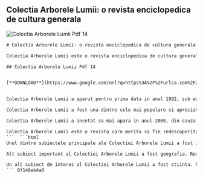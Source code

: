 ## Colectia Arborele Lumii: o revista enciclopedica de cultura generala

 
![Colectia Arborele Lumii Pdf 14](https://cdn.slidesharecdn.com/ss_thumbnails/colectia-arborele-lumii-14pdf-200616090207-thumbnail.jpg?width=640&height=640&fit=bounds)

 ```html 
# Colectia Arborele Lumii: o revista enciclopedica de cultura generala
 
Colectia Arborele Lumii este o revista enciclopedica de cultura generala, in limba romana, care a fost publicata saptamanal pe parcursul a mai multi ani. Revista continea articole despre istorie, geografie, stiinta, arta, religie, literatura si alte domenii de interes. Fiecare numar al revistei avea un subiect principal si mai multe subiecte secundare, ilustrate cu fotografii, desene si harti. Revista era destinata unui public larg, de la elevi si studenti pana la adulti si pensionari.
 
## Colectia Arborele Lumii Pdf 14


[**DOWNLOAD**](https://www.google.com/url?q=https%3A%2F%2Furlca.com%2F2tKCwI&sa=D&sntz=1&usg=AOvVaw1Okx-TLLQcDYnlE9PRPoNh)

 
Colectia Arborele Lumii a aparut pentru prima data in anul 1992, sub egida Editurii Enciclopedice Romane. Initial, revista avea 16 pagini si era tiparita pe hartie de proasta calitate. Ulterior, revista si-a imbunatatit aspectul grafic si a ajuns sa aiba 32 de pagini, pe hartie lucioasa. Revista a fost distribuita prin abonament sau prin vanzare la chioscuri. Pretul unui numar era de 500 de lei in anul 1992 si a crescut treptat pana la 10.000 de lei in anul 1999.
 
Colectia Arborele Lumii a fost una dintre cele mai populare si apreciate reviste de cultura generala din Romania anilor '90. Revista a avut un tiraj mediu de 100.000 de exemplare pe numar si a fost citita de milioane de romani. Revista a contribuit la educatia si informarea cititorilor sai, oferindu-le cunostinte variate si interesante despre lumea in care traiesc. Revista a fost si o sursa de inspiratie pentru multi autori de carti, articole sau proiecte scolare.
 
Colectia Arborele Lumii a incetat sa mai apara in anul 2000, din cauza lipsei de fonduri si a scaderii cererii pe piata. Ultimul numar al revistei a fost dedicat mileniului III si a facut un bilant al celor mai importante evenimente si personalitati ale mileniului II. Revista a lasat in urma o mostenire valoroasa pentru cultura romana: peste 400 de numere care cuprind mii de articole despre diverse subiecte. Aceste numere pot fi gasite in biblioteci sau pe internet, sub forma de pdf-uri.
 
Colectia Arborele Lumii este o revista care merita sa fie redescoperita si recitita de catre cei care vor sa isi largesca orizonturile si sa isi imbogateasca cultura generala. Revista este o adevarata comoara de cunostinte, care poate fi utila si placuta pentru oricine.[^1^] [^2^]
 ```  ```html 
Unul dintre subiectele principale ale Colectiei Arborele Lumii a fost istoria. Revista a prezentat cronologic si tematic istoria universala si istoria Romaniei, de la originile umanitatii pana la sfarsitul secolului XX. Revista a abordat atat evenimentele politice, economice si sociale, cat si aspectele culturale, religioase si artistice ale diferitelor epoci si civilizatii. Revista a oferit si portrete ale unor personalitati istorice remarcabile, precum Alexandru cel Mare, Iulius Cezar, Carol cel Mare, Napoleon Bonaparte, Mihai Viteazul, Stefan cel Mare, Mircea cel Batran, Vlad Tepes, Constantin Brancoveanu, Nicolae Balcescu, Mihail Kogalniceanu, Alexandru Ioan Cuza, Carol I, Ferdinand I, Nicolae Iorga, Ion Antonescu, Gheorghe Gheorghiu-Dej, Nicolae Ceausescu sau Ion Iliescu.
 
Alt subiect important al Colectiei Arborele Lumii a fost geografia. Revista a explorat geografia fizica si geografia umana a tuturor continentelor si tarilor lumii. Revista a descris relieful, clima, vegetatia, fauna, resursele naturale, populatia, cultura, traditiile, economia si politica fiecarei regiuni sau natiuni. Revista a oferit si informatii despre orasele cele mai mari sau cele mai frumoase ale lumii, precum Paris, Londra, Roma, New York, Tokyo, Beijing sau Bucuresti. Revista a inclus si harti detaliate si actualizate ale lumii sau ale unor zone de interes.
 
Un alt subiect de interes al Colectiei Arborele Lumii a fost stiinta. Revista a prezentat descoperirile si inventiile stiintifice din domenii precum astronomia, fizica, chimia, biologia, medicina, informatica sau inginerie. Revista a explicat fenomene naturale sau artificiale care afecteaza viata oamenilor sau a planetei. Revista a oferit si biografii ale unor savanti celebri sau contemporani care au contribuit la progresul stiintei si tehnologiei. Printre acestia se numara Galileo Galilei, Isaac Newton, Albert Einstein, Marie Curie, Louis Pasteur, Charles Darwin, Alexander Fleming, Thomas Edison, Nikola Tesla sau Tim Berners-Lee.
 ``` 0f148eb4a0
